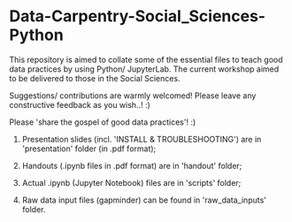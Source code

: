 # Data-Carpentry-Social_Sciences-Python
This repository is aimed to collate some of the essential files to teach good data practices by using Python/ JupyterLab.
The current workshop aimed to be delivered to those in the Social Sciences.

Suggestions/ contributions are warmly welcomed! Please leave any constructive feedback as you wish..! :)

Please 'share the gospel of good data practices'! :)

1. Presentation slides (incl. 'INSTALL & TROUBLESHOOTING') are in 'presentation' folder (in .pdf format);

2. Handouts (.ipynb files in .pdf format) are in 'handout' folder;

3. Actual .ipynb (Jupyter Notebook) files are in 'scripts' folder;

4. Raw data input files (gapminder) can be found in 'raw_data_inputs' folder.
